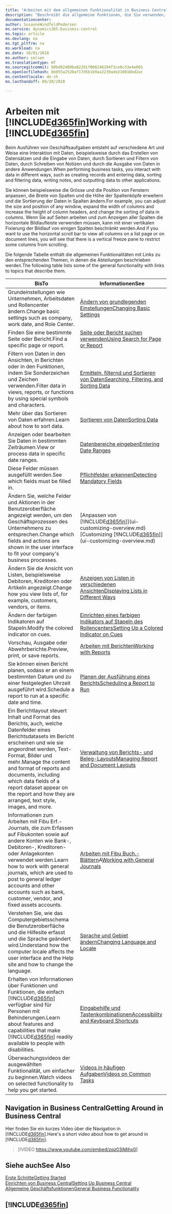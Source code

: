 ```yaml
---
title: "Arbeiten mit dem allgemeinen Funktionalität in Business Central | Microsoft Docs"
description: "Beschreibt die allgemeine Funktionen, die Sie verwenden, um die Daten in Business Central für Aktivitäten, wie Eingabe von Werten, Sortieren von Daten und Ändern von Ansichten auszuführen."
documentationcenter: 
author: SusanneWindfeldPedersen
ms.service: dynamics365-business-central
ms.topic: article
ms.devlang: na
ms.tgt_pltfrm: na
ms.workload: na
ms.date: 10/01/2018
ms.author: solsen
ms.translationtype: HT
ms.sourcegitcommit: 9dbd92409ba02281f008246194f3ce0c53e4e001
ms.openlocfilehash: bb055a2520af17d5b1b9aa2239ade210016bd2ac
ms.contentlocale: de-ch
ms.lasthandoff: 09/28/2018

---
```

# <a name="working-with-included365finincludesd365finmdmd"></a><span data-ttu-id="02adb-103">Arbeiten mit [!INCLUDE[d365fin](includes/d365fin_md.md)]</span><span class="sxs-lookup"><span data-stu-id="02adb-103">Working with [!INCLUDE[d365fin](includes/d365fin_md.md)]</span></span>
<span data-ttu-id="02adb-104">Beim Ausführen von Geschäftsaufgaben entsteht auf verschiedene Art und Weise eine Interaktion mit Daten, beispielsweise durch das Erstellen von Datensätzen und die Eingabe von Daten, durch Sortieren und Filtern von Daten, durch Schreiben von Notizen und durch die Ausgabe von Daten in andere Anwendungen.</span><span class="sxs-lookup"><span data-stu-id="02adb-104">When performing business tasks, you interact with data in different ways, such as creating records and entering data, sorting and filtering data, writing notes, and outputting data to other applications.</span></span>

<span data-ttu-id="02adb-105">Sie können beispielsweise die Grösse und die Position von Fenstern anpassen, die Breite von Spalten und die Höhe der Spaltenköpfe erweitern und die Sortierung der Daten in Spalten ändern.</span><span class="sxs-lookup"><span data-stu-id="02adb-105">For example, you can adjust the size and position of any window, expand the width of columns and increase the height of column headers, and change the sorting of data in columns.</span></span> <span data-ttu-id="02adb-106">Wenn Sie auf Seiten arbeiten und zum Anzeigen aller Spalten die horizontale Bildlaufleiste verwenden müssen, kann mit einer vertikalen Fixierung der Bildlauf von einigen Spalten beschränkt werden.</span><span class="sxs-lookup"><span data-stu-id="02adb-106">And if you want to use the horizontal scroll bar to view all columns on a list page or on document lines, you will see that there is a vertical freeze pane to restrict some columns from scrolling.</span></span>

<span data-ttu-id="02adb-107">Die folgende Tabelle enthält die allgemeinen Funktionalitäten mit Links zu den entsprechenden Themen, in denen die Abteilungen beschrieben werden.</span><span class="sxs-lookup"><span data-stu-id="02adb-107">The following table lists some of the general functionality with links to topics that describe them.</span></span>

| <span data-ttu-id="02adb-108">Bis</span><span class="sxs-lookup"><span data-stu-id="02adb-108">To</span></span> | <span data-ttu-id="02adb-109">Informationen</span><span class="sxs-lookup"><span data-stu-id="02adb-109">See</span></span> |
| --- | --- |
| <span data-ttu-id="02adb-110">Grundeinstellungen wie Unternehmen, Arbeitsdaten und Rollencenter ändern.</span><span class="sxs-lookup"><span data-stu-id="02adb-110">Change basic settings such as company, work date, and Role Center.</span></span> |[<span data-ttu-id="02adb-111">Ändern von grundlegenden Einstellungen</span><span class="sxs-lookup"><span data-stu-id="02adb-111">Changing Basic Settings</span></span>](ui-change-basic-settings.md) |
| <span data-ttu-id="02adb-112">Finden Sie eine bestimmte Seite oder Bericht.</span><span class="sxs-lookup"><span data-stu-id="02adb-112">Find a specific page or report.</span></span> |[<span data-ttu-id="02adb-113">Seite oder Bericht suchen verwenden</span><span class="sxs-lookup"><span data-stu-id="02adb-113">Using Search for Page or Report</span></span>](ui-search.md) |
| <span data-ttu-id="02adb-114">Filtern von Daten in den Ansichten, in Berichten oder in den Funktionen, indem Sie Sonderzeichen und Zeichen verwenden.</span><span class="sxs-lookup"><span data-stu-id="02adb-114">Filter data in views, reports, or functions by using special symbols and characters.</span></span> |[<span data-ttu-id="02adb-115">Ermitteln, filternd und Sortieren von Daten</span><span class="sxs-lookup"><span data-stu-id="02adb-115">Searching, Filtering, and Sorting Data</span></span>](ui-enter-criteria-filters.md) |
| <span data-ttu-id="02adb-116">Mehr über das Sortieren von Daten erfahren.</span><span class="sxs-lookup"><span data-stu-id="02adb-116">Learn about how to sort data.</span></span> |[<span data-ttu-id="02adb-117">Sortieren von Daten</span><span class="sxs-lookup"><span data-stu-id="02adb-117">Sorting Data</span></span>](ui-sorting.md) |
| <span data-ttu-id="02adb-118">Anzeigen oder bearbeiten Sie Daten in bestimmten Zeiträumen.</span><span class="sxs-lookup"><span data-stu-id="02adb-118">View or process data in specific date ranges.</span></span> |[<span data-ttu-id="02adb-119">Datenbereiche eingeben</span><span class="sxs-lookup"><span data-stu-id="02adb-119">Entering Date Ranges</span></span>](ui-enter-date-ranges.md) |
| <span data-ttu-id="02adb-120">Diese Felder müssen ausgefüllt werden.</span><span class="sxs-lookup"><span data-stu-id="02adb-120">See which fields must be filled in.</span></span> |[<span data-ttu-id="02adb-121">Pflichtfelder erkennen</span><span class="sxs-lookup"><span data-stu-id="02adb-121">Detecting Mandatory Fields</span></span>](ui-mandatory-fields.md) |
| <span data-ttu-id="02adb-122">Ändern Sie, welche Felder und Aktionen in der Benutzeroberfläche angezeigt werden, um den Geschäftsprozessen des Unternehmens zu entsprechen.</span><span class="sxs-lookup"><span data-stu-id="02adb-122">Change which fields and actions are shown in the user interface to fit your company's business processes.</span></span> |<span data-ttu-id="02adb-123">[Anpassen von [!INCLUDE[d365fin](includes/d365fin_md.md)]](ui-customizing-overview.md)</span><span class="sxs-lookup"><span data-stu-id="02adb-123">[Customizing [!INCLUDE[d365fin](includes/d365fin_md.md)]](ui-customizing-overview.md)</span></span> |
| <span data-ttu-id="02adb-124">Ändern Sie die Ansicht von Listen, beispielsweise Debitoren, Kreditoren oder Artikeln angezeigt.</span><span class="sxs-lookup"><span data-stu-id="02adb-124">Change how you view lists of, for example, customers, vendors, or items.</span></span> |[<span data-ttu-id="02adb-125">Anzeigen von Listen in verschiedenen Ansichten</span><span class="sxs-lookup"><span data-stu-id="02adb-125">Displaying Lists in Different Ways</span></span>](across-display-lists-different-views.md) |
| <span data-ttu-id="02adb-126">Ändern der farbigen Indikatoren auf Stapeln.</span><span class="sxs-lookup"><span data-stu-id="02adb-126">Modify the colored indicator on cues.</span></span> |[<span data-ttu-id="02adb-127">Einrichten eines farbigen Indikators auf Stapeln des Rollencenters</span><span class="sxs-lookup"><span data-stu-id="02adb-127">Setting Up a Colored Indicator on Cues</span></span>](ui-how-setup-colored-indicator-cues.md) |
|<span data-ttu-id="02adb-128">Vorschau, Ausgabe oder Abwehrberichte.</span><span class="sxs-lookup"><span data-stu-id="02adb-128">Preview, print, or save reports.</span></span>|[<span data-ttu-id="02adb-129">Arbeiten mit Berichten</span><span class="sxs-lookup"><span data-stu-id="02adb-129">Working with Reports</span></span>](ui-work-report.md)|
| <span data-ttu-id="02adb-130">Sie können einen Bericht planen, sodass er an einem bestimmten Datum und zu einer festgelegten Uhrzeit ausgeführt wird.</span><span class="sxs-lookup"><span data-stu-id="02adb-130">Schedule a report to run at a specific date and time.</span></span> |[<span data-ttu-id="02adb-131">Planen der Ausführung eines Berichts</span><span class="sxs-lookup"><span data-stu-id="02adb-131">Scheduling a Report to Run</span></span>](ui-work-report.md#ScheduleReport) |
| <span data-ttu-id="02adb-132">Ein Berichtlayout steuert Inhalt und Format des Berichts, auch, welche Datenfelder eines Berichtsdatasets im Bericht erscheinen und wie sie angeordnet werden, Text-Format, Bilder und mehr.</span><span class="sxs-lookup"><span data-stu-id="02adb-132">Manage the content and format of reports and documents, including which data fields of a report dataset appear on the report and how they are arranged, text style, images, and more.</span></span>|[<span data-ttu-id="02adb-133">Verwaltung von Berichts- und Beleg-Layouts</span><span class="sxs-lookup"><span data-stu-id="02adb-133">Managing Report and Document Layouts</span></span>](ui-manage-report-layouts.md) |
| <span data-ttu-id="02adb-134">Informationen zum Arbeiten mit Fibu Erf.-Journals, die zum Erfassen auf Fibukonten sowie auf andere Konten wie Bank-, Debitoren-, Kreditoren- oder Anlagekonten verwendet werden.</span><span class="sxs-lookup"><span data-stu-id="02adb-134">Learn how to work with general journals, which are used to post to general ledger accounts and other accounts such as bank, customer, vendor, and fixed assets accounts.</span></span> |<span data-ttu-id="02adb-135">[Arbeiten mit Fibu Buch.-Blättern](ui-work-general-journals.md)A</span><span class="sxs-lookup"><span data-stu-id="02adb-135">[Working with General Journals](ui-work-general-journals.md)</span></span> |
|<span data-ttu-id="02adb-136">Verstehen Sie, wie das Computergebietsschema die Benutzeroberfläche und die Hilfesite erfasst und die Sprache geändert wird.</span><span class="sxs-lookup"><span data-stu-id="02adb-136">Understand how the computer locale affects the user interface and the Help site and how to change the language.</span></span>|[<span data-ttu-id="02adb-137">Sprache und Gebiet ändern</span><span class="sxs-lookup"><span data-stu-id="02adb-137">Changing Language and Locale</span></span>](about-locale-language.md)|
|<span data-ttu-id="02adb-138">Erhalten von Informationen über Funktionen und Funktionen, die einfach [!INCLUDE[d365fin](includes/d365fin_md.md)] verfügbar sind für  Personen mit Behinderungen.</span><span class="sxs-lookup"><span data-stu-id="02adb-138">Learn about features and capabilities that make [!INCLUDE[d365fin](includes/d365fin_md.md)] readily available to people with disabilities.</span></span>|[<span data-ttu-id="02adb-139">Eingabehilfe und Tastenkombinationen</span><span class="sxs-lookup"><span data-stu-id="02adb-139">Accessibility and Keyboard Shortcuts</span></span>](ui-accessibility.md)|
|<span data-ttu-id="02adb-140">Überwachungsvideos der ausgewählten Funktionalität, um einfacher zu beginnen.</span><span class="sxs-lookup"><span data-stu-id="02adb-140">Watch videos on selected functionality to help you get started.</span></span>|[<span data-ttu-id="02adb-141">Videos in häufigen Aufgaben</span><span class="sxs-lookup"><span data-stu-id="02adb-141">Videos on Common Tasks</span></span>](across-videos.md)|  

## <a name="getting-around-in-business-central"></a><span data-ttu-id="02adb-142">Navigation in Business Central</span><span class="sxs-lookup"><span data-stu-id="02adb-142">Getting Around in Business Central</span></span>
<span data-ttu-id="02adb-143">Hier finden Sie ein kurzes Video über die Navigation in [!INCLUDE[d365fin](includes/d365fin_md.md)].</span><span class="sxs-lookup"><span data-stu-id="02adb-143">Here's a short video about how to get around in [!INCLUDE[d365fin](includes/d365fin_md.md)].</span></span>

> [!VIDEO https://www.youtube.com/embed/zqz03iMihx0]

## <a name="see-also"></a><span data-ttu-id="02adb-144">Siehe auch</span><span class="sxs-lookup"><span data-stu-id="02adb-144">See Also</span></span>
[<span data-ttu-id="02adb-145">Erste Schritte</span><span class="sxs-lookup"><span data-stu-id="02adb-145">Getting Started</span></span>](product-get-started.md)  
[<span data-ttu-id="02adb-146">Einrichten von Business Central</span><span class="sxs-lookup"><span data-stu-id="02adb-146">Setting Up Business Central</span></span>](setup.md)  
[<span data-ttu-id="02adb-147">Allgemeine Geschäftsfunktionen</span><span class="sxs-lookup"><span data-stu-id="02adb-147">General Business Functionality</span></span>](ui-across-business-areas.md)  

## [!INCLUDE[d365fin](includes/free_trial_md.md)]  

